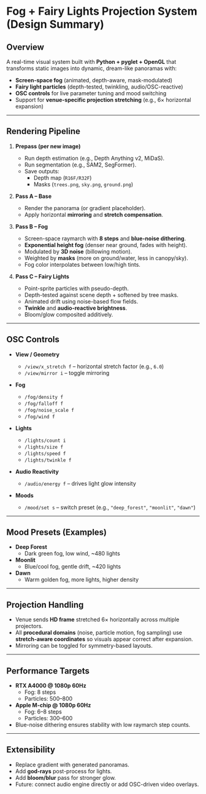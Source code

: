 # Fog + Fairy Lights Projection System (Design Summary)

## Overview
A real-time visual system built with **Python + pyglet + OpenGL** that transforms static images into dynamic, dream-like panoramas with:
- **Screen-space fog** (animated, depth-aware, mask-modulated)
- **Fairy light particles** (depth-tested, twinkling, audio/OSC-reactive)
- **OSC controls** for live parameter tuning and mood switching
- Support for **venue-specific projection stretching** (e.g., 6× horizontal expansion)

---

## Rendering Pipeline
1. **Prepass (per new image)**
   - Run depth estimation (e.g., Depth Anything v2, MiDaS).
   - Run segmentation (e.g., SAM2, SegFormer).
   - Save outputs:  
     - Depth map (`R16F/R32F`)  
     - Masks (`trees.png`, `sky.png`, `ground.png`)

2. **Pass A – Base**
   - Render the panorama (or gradient placeholder).
   - Apply horizontal **mirroring** and **stretch compensation**.

3. **Pass B – Fog**
   - Screen-space raymarch with **8 steps** and **blue-noise dithering**.
   - **Exponential height fog** (denser near ground, fades with height).
   - Modulated by **3D noise** (billowing motion).
   - Weighted by **masks** (more on ground/water, less in canopy/sky).
   - Fog color interpolates between low/high tints.

4. **Pass C – Fairy Lights**
   - Point-sprite particles with pseudo-depth.
   - Depth-tested against scene depth + softened by tree masks.
   - Animated drift using noise-based flow fields.
   - **Twinkle** and **audio-reactive brightness**.
   - Bloom/glow composited additively.

---

## OSC Controls
- **View / Geometry**
  - `/view/x_stretch f` – horizontal stretch factor (e.g., `6.0`)
  - `/view/mirror i` – toggle mirroring

- **Fog**
  - `/fog/density f`
  - `/fog/falloff f`
  - `/fog/noise_scale f`
  - `/fog/wind f`

- **Lights**
  - `/lights/count i`
  - `/lights/size f`
  - `/lights/speed f`
  - `/lights/twinkle f`

- **Audio Reactivity**
  - `/audio/energy f` – drives light glow intensity

- **Moods**
  - `/mood/set s` – switch preset (e.g., `"deep_forest"`, `"moonlit"`, `"dawn"`)

---

## Mood Presets (Examples)
- **Deep Forest**
  - Dark green fog, low wind, ~480 lights
- **Moonlit**
  - Blue/cool fog, gentle drift, ~420 lights
- **Dawn**
  - Warm golden fog, more lights, higher density

---

## Projection Handling
- Venue sends **HD frame** stretched 6× horizontally across multiple projectors.
- All **procedural domains** (noise, particle motion, fog sampling) use **stretch-aware coordinates** so visuals appear correct after expansion.
- Mirroring can be toggled for symmetry-based layouts.

---

## Performance Targets
- **RTX A4000 @ 1080p 60Hz**
  - Fog: 8 steps
  - Particles: 500–800
- **Apple M-chip @ 1080p 60Hz**
  - Fog: 6–8 steps
  - Particles: 300–600
- Blue-noise dithering ensures stability with low raymarch step counts.

---

## Extensibility
- Replace gradient with generated panoramas.
- Add **god-rays** post-process for lights.
- Add **bloom/blur** pass for stronger glow.
- Future: connect audio engine directly or add OSC-driven video overlays.

